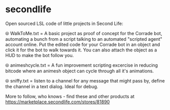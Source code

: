 # secondlife

Open sourced LSL code of little projects in Second Life:

⦾ WalkToMe.txt = A basic project as proof of concept for the Corrade bot, automating a bunch from a script talking to an automated "scripted agent" account online. Put the edited code for your Corrade bot in an object and click it for the bot to walk towards it. You can also attach the object as a HUD to make the bot follow you.

⦾ animeshcycle.txt = A fun improvement scripting excercise in reducing bitcode where an animesh object can cycle through all it's animations.

⦾ sniffy.txt = listen to a channel for any message that might pass by, define the channel in a text dialog. Ideal for debug.

More to follow, who knows - find these and other products at https://marketplace.secondlife.com/stores/81890
